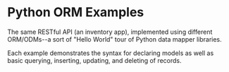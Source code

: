 # Python ORM Examples

The same RESTful API (an inventory app), implemented using different ORM/ODMs--a sort of "Hello World" tour of Python data mapper libraries.

Each example demonstrates the syntax for declaring models as well as basic querying, inserting, updating, and deleting of records.


